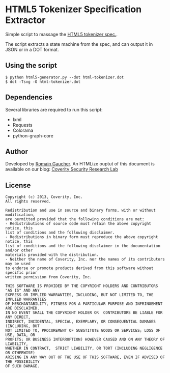 # HTML5 Tokenizer Specification Extractor
Simple script to massage the [HTML5 tokenizer spec.](http://www.whatwg.org/specs/web-apps/current-work/multipage/tokenization.html).

The script extracts a state machine from the spec, and can output it in JSON or in a DOT format. 

## Using the script
```
$ python html5-generator.py --dot html-tokenizer.dot
$ dot -Tsvg -O html-tokenizer.dot
```

## Dependencies
Several libraries are required to run this script:
- lxml
- Requests
- Colorama
- python-graph-core


## Author
Developed by [Romain Gaucher](https://twitter.com/rgaucher). An HTMLize ouptut of this document is available on our blog: [Coverity Security Research Lab](https://communities.coverity.com/blogs/security)

## License
    Copyright (c) 2013, Coverity, Inc. 
    All rights reserved.

    Redistribution and use in source and binary forms, with or without modification, 
    are permitted provided that the following conditions are met:
    - Redistributions of source code must retain the above copyright notice, this 
    list of conditions and the following disclaimer.
    - Redistributions in binary form must reproduce the above copyright notice, this
    list of conditions and the following disclaimer in the documentation and/or other
    materials provided with the distribution.
    - Neither the name of Coverity, Inc. nor the names of its contributors may be used
    to endorse or promote products derived from this software without specific prior 
    written permission from Coverity, Inc.
    
    THIS SOFTWARE IS PROVIDED BY THE COPYRIGHT HOLDERS AND CONTRIBUTORS "AS IS" AND ANY
    EXPRESS OR IMPLIED WARRANTIES, INCLUDING, BUT NOT LIMITED TO, THE IMPLIED WARRANTIES
    OF MERCHANTABILITY, FITNESS FOR A PARTICULAR PURPOSE AND INFRINGEMENT ARE DISCLAIMED.
    IN NO EVENT SHALL THE COPYRIGHT HOLDER OR  CONTRIBUTORS BE LIABLE FOR ANY DIRECT,
    INDIRECT, INCIDENTAL, SPECIAL, EXEMPLARY, OR CONSEQUENTIAL DAMAGES (INCLUDING, BUT
    NOT LIMITED TO, PROCUREMENT OF SUBSTITUTE GOODS OR SERVICES; LOSS OF USE, DATA, OR 
    PROFITS; OR BUSINESS INTERRUPTION) HOWEVER CAUSED AND ON ANY THEORY OF LIABILITY, 
    WHETHER IN CONTRACT,  STRICT LIABILITY, OR TORT (INCLUDING NEGLIGENCE OR OTHERWISE) 
    ARISING IN ANY WAY OUT OF THE USE OF THIS SOFTWARE, EVEN IF ADVISED OF THE POSSIBILITY 
    OF SUCH DAMAGE.